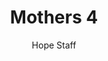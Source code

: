 ---
image: /assets/img/kl/kl_mothers_4.png
title: Mothers 4
number: 4
categories:
  - Meditations
  - Moments
  - Mothers
author: Hope Staff
notes: Mothers 4
embed: >-
  EMBED_GOES_HERE
transcript: >-
  SOME LINES OF TEXT START HERE
---